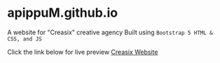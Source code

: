 # apippuM.github.io
A website for "Creasix" creative agency
Built using `Bootstrap 5 HTML & CSS, and JS`

Click the link below for live preview
[Creasix Website](https://apippum.github.io/)
